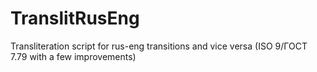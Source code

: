 # TranslitRusEng
Transliteration script for rus-eng transitions and vice versa (ISO 9/ГОСТ 7.79 with a few improvements)

